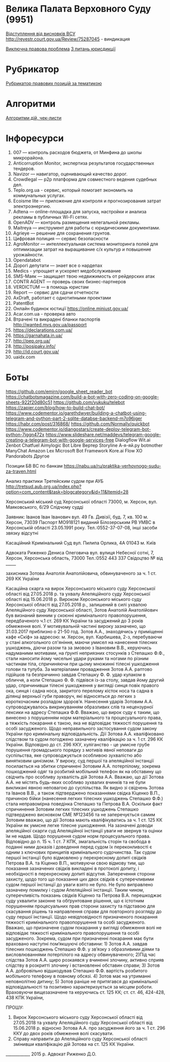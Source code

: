 <!-- TITLE: Главная -->
<!-- SUBTITLE: A quick summary of Home -->

# Велика Палата Верховного Суду (9951)

[Відступлення від висновків ВСУ](https://wicase.herokuapp.com/VPVV)
http://reyestr.court.gov.ua/Review/75287045 - виндикация

[Виключна правова проблема](https://wicase.herokuapp.com/VPVPP)
[З питань юрисдикції](https://wicase.herokuapp.com/VPJU)

# Рубрикатор

[Рубрикатор правових позицій за тематикою](https://wicase.herokuapp.com/tags)

# Алгоритми 
[Алгоритми дій, чек-листи](https://wicase.herokuapp.com/algoritm)

# Інфоресурси

1. 007 — контроль расходов бюджета, от Минфина до школы микрорайона.
2. Anticorruption Monitor, экспертиза результатов государственных тендеров.
3. Navizor — навигатор, оценивающий качество дорог.
4. Crowdlegal — p2p платформа для совместного ведения судебных дел.
5. Teplo.org.ua - сервис, который помогает экономить на коммунальных услугах.
6. Ecoisme lite — приложение для контроля и прогнозирования затрат электроэнергию.
7. Adtena — online-площадка для запуска, настройки и анализа рекламы в публичных Wi-Fi сетях.
8. OpenADV — контроль размещения нелегальной рекламы.
9. Maitreya — инструмент для работы с юридическими документами.
10. Agrieye — решение для сохранения грунтов.
11. Цифровая полиция — сервис безопасности
12. AgroMonitor — интеллектуальная система мониторинга полей для оптимизации затрат на выращивание с/х культур и повышение урожайности.
13. Opendatabot
14. Дорогі депутати — знает все о нардепах 
15. Medics - упрощает и ускоряет медобслуживание
16. SMS-Маяк — защищает твою недвижимость от рейдерских атак
17. CONTR AGENT — проверь своих бизнес-партнеров
18. VERDICTUM — в помощь юристам
19. Report — сервис для сдачи отчетности
20. AxDraft, работает с однотипными проектами
21. PatentBot
22. Онлайн будинок юстиції https://online.minjust.gov.ua/
23. Acar.com.ua - проверка авто
24. Втрачені та викрадені бланки паспортів http://wanted.mvs.gov.ua/passport  
25. https://declarations.com.ua/
26. https://garnahata.in.ua/
27. http://pep.org.ua/
28. http://posipaky.info/
29. http://id.court.gov.ua/
30. uaidx.com

# Боты
https://github.com/emirn/google_sheet_reader_bot
https://chatbotsmagazine.com/build-a-bot-with-zero-coding-on-google-sheets-922f20d80c51
https://github.com/yukuku/telebot
https://zapier.com/blog/how-to-build-chat-bot/
https://www.codementor.io/garethdwyer/building-a-chatbot-using-telegram-and-python-part-2-sqlite-databse-backend-m7o96jger
https://habr.com/post/316868/
https://github.com/Normally/quickbot
https://www.codementor.io/djangostars/create-deploy-telegram-bot-python-7jggn472x
https://www.slideshare.net/maddevs/telegram-google-creating-a-telegram-bot-with-google-services-free
Dialogflow
Wit.ai
Zenbot
Chatfuel
Aimylogic
Bot Libre
Вертер
Storyline
А-я-яй.ру
botmother
ManyChat
Amazon Lex
Microsoft Bot Framework
Kore.ai
Flow XO
Pandorabots
Другое

Позиции БВ ВС по банкам
https://nabu.ua/ru/praktika-verhovnogo-sudu-za-traven.html

Анализ практики Третейским судом при АУБ
http://tretsud.aub.org.ua/index.php?option=com_content&task=blogcategory&id=11&Itemid=28



Херсонський міський суд Херсонської області
73000, м. Херсон, вул. Маяковського, 6/29 
Слідчому судді

Заявник: Іванов Іван Іванович
вул. 49 Гв. Дивізії, буд. 7, кв. 100
м. Херсон, 73039
Паспорт МО918121 виданий  Білозерським РВ УМВС 
в Херсонській області 23.05.1991 року.
Тел.:0552-37-07-08, інші засоби звязку відсутні


Касаційний Кримінальний Суд вул. Пилипа Орлика, 4А 01043 м. Київ


Адвоката Риженко Дениса Олеговича
вул. вулиця Небесної сотні, 7, Херсон, Херсонська область, 73000
Тел.:0552 443 337
Свідоцтво № від _____

захисника Зотова Анатолія Анатолійовича, обвинуваченого
за ч. 1 ст. 269 КК України
		

Касаційна скарга
на вирок Херсонського міського суду Херсонської області  від 27.05.2018 р. та ухвалу Апеляційного суду Херсонської області від 15.06.2018 р.
Вироком Херсонського міського суду Херсонської області від 27.05.2018 р., залишений в силі ухвалою Апеляційного суду Херсонської області, Зотов Анатолій Анатолійович був визнаний винним у скоєнні кримінального правопорушення, передбаченого ч.1 ст. 269 КК України та засуджений до 3 років обмеження волі.
У мотивувальній частині вироку зазначено, що 31.03.2017 приблизно о 21-50 год. Зотов А.А., знаходячись у приміщенні кафе «Скіф» за адресою: м. Херсон, вул. Карбишева, 2-з, перебуваючи у стані алкогольного сп'яніння, маючи умисел на нанесення тілесних ушкоджень, діючи разом та за змовою з Івановим В.В., керуючись надуманими мотивами, на ґрунті неприязних стосунків з Степашко Ф.Ф., стали наносити йому чисельні удари руками та ногами по різним частинам тіла, спричиняючи при цьому множинні тілесні ушкодження голови та тулуба. За матеріалами провадження Зотов А.А. раптово підійшов  та безпричинно завдав Степашку Ф. Ф. удар кулаком в обличчя, а коли Степашко Ф. Ф. підвівся із-за столу, завдав йому другий удар, спричинивши тілесні ушкодження у вигляді синця повік правого ока, синця і садна носа, закритого перелому кісток носа та садна в ділянці верхньої губи праворуч, які відносяться до легких з короткочасним розладом здоров’я. Нанесення ударів Зотовим А.А. супроводжувалось викрикуванням образливих слів та нецензурної лексики на адресу Степашка Ф.Ф. Вважаю, що вирок суду є таким, що винесено з порушенням норм матеріального  та процесуального права, а тяжкість покарання є такою, яка не відповідає тяжкості порушення та особі засудженого. Щодо неправильного застосування судом закону України про кримінальну відповідальність. Дії Зотова А.А. кваліфіковано слідством та судом погоджено зазначену кваліфікацію за ч. 1 ст. 296 КК України. Відповідно до ст. 296 ККУ, хуліганство - це умисне грубе  порушення громадського порядку з мотивів явної неповаги до суспільства,  яке супроводжується особливою зухвалістю або винятковим цинізмом. У вироку, суд першої та апеляційної інстанції  посилається на збитки спричинені Зотовим А.А. потерпілому, зокрема пошкоджений одяг та розбитий мобільний телефон як на обставину що свідчить про особливу зухвалість дій Зотова А.А. Вважаю, що дії Зотова А.А. не містять будь-яких особливо зухвалих вчинків та не були викликані явною неповагою до суспільства. Як видно зі свідчень Зотова та Іванов В.В., а також підтверджено показаннями свідка Кіценко В.П., причиною бійки (нанесення легких  тілесних ушкоджень Степашко Ф.Ф.) стала неправомірна поведінка Степашко та Петрова В.А. Оскільки факт спричинення Зотовим легких тілесних ушкоджень Степашко підтверджено висновком СМЕ №123456 та не заперечується самим Зотовим вважаю, що дії Зотова мають кваліфікуватись за ч. 1 ст. 125 КК України як умисне легке тілесне ушкодження. На зазначені доводи апеляційної скарги суд Апеляційної інстанції уваги не звернув та оцінки їм не надав. Щодо порушення судом норм процесуального права. Відповідно до п. 15 ч. 1 ст. 7 КПК, змагальність сторін та свобода  в поданні ними доказів і доведення перед судом їх переконливості є одним з ключових принципів кримінального судочинства. Так судом першої інстанції було відмовлено у перехресному допиті свідків Петрова В.А. та Кіценко В.П., мотивуючи свою відмову тим, що показання зазначених свідків викладені в протоколі допиту, і необхідності в перехресному допиті відсутня. Заперечення сторони захисту, щодо того що показання цих двох свідків є суперечливими судом першої інстанції до уваги взято не було.
Не було виправлено зазначену помилку і судом Апеляційної інстанції. Таким чином, суперечливість показань свідків Кіценко та Петрова В.А. перешкоджає суду ухвалити законне та обґрунтоване рішення, що є істотним порушенням процесуальних прав сторони захисту та підставою для скасування рішень та направлення справи для повторного розгляду до суду першої інстанції. Щодо невідповідності призначеного покарання тяжкості кримінального правопорушення та особі засудженого. Вважаю, що призначене судом покарання у вигляді обмеження волі не відповідає тяжкості кримінального правопорушення та особі засудженого.
Зокрема, судом при призначенні покарання має бути враховано наступні пом’якшуючі обставини: 1) Зотов А.А. завдав тілесних пошкоджень Степашко Ф.Ф. у зв’язку з образливими діями та висловлюваннями потерпілого на адресу обвинуваченого; 2)Під час слідства Зотов А.А. щиро розкаявся у вчиненні злочину, активно сприяв слідству в розкритті злочину і встановленні обставин справи; 3) Зотов А.А. добровільно відшкодував Степашко Ф.Ф. вартість розбитого мобільного телефону в повному обсязі. 4) Зотов має на утриманні неповнолітню дитину; 5) Зотов раніше не притягався до кримінальної відповідальності та позитивно характеризується за місцем роботи.
Враховуючи вищезазначене та керуючись ст. 125 КК; ст. ст. 46, 424-428,  438 КПК України,

ПРОШУ:
1. Вирок Херсонського міського суду Херсонської області  від 27.05.2018 та ухвалу Апеляційного суду Херсонської області від 15.06.2018 р. відносно Зотова А.А.  про засудження його за ч. 1 ст. 296 ККУ до двох років обмеження волі скасувати.
2. Справу направити до Апеляційного суду Херсонської області змінивши кваліфікацію дій Зотова на ст. 125 КК України.


____________ 2015 р.                                                                                                                  Адвокат  Риженко Д.О.

